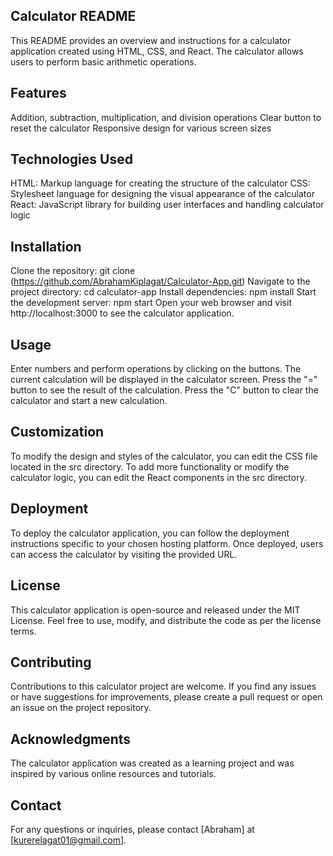 ## Calculator README
This README provides an overview and instructions for a calculator application created using HTML, CSS, and React. The calculator allows users to perform basic arithmetic operations.

## Features
Addition, subtraction, multiplication, and division operations
Clear button to reset the calculator
Responsive design for various screen sizes
## Technologies Used
HTML: Markup language for creating the structure of the calculator
CSS: Stylesheet language for designing the visual appearance of the calculator
React: JavaScript library for building user interfaces and handling calculator logic
## Installation
Clone the repository: git clone (https://github.com/AbrahamKiplagat/Calculator-App.git)
Navigate to the project directory: cd calculator-app
Install dependencies: npm install
Start the development server: npm start
Open your web browser and visit http://localhost:3000 to see the calculator application.
## Usage
Enter numbers and perform operations by clicking on the buttons.
The current calculation will be displayed in the calculator screen.
Press the "=" button to see the result of the calculation.
Press the "C" button to clear the calculator and start a new calculation.
## Customization
To modify the design and styles of the calculator, you can edit the CSS file located in the src directory.
To add more functionality or modify the calculator logic, you can edit the React components in the src directory.
## Deployment
To deploy the calculator application, you can follow the deployment instructions specific to your chosen hosting platform.
Once deployed, users can access the calculator by visiting the provided URL.
## License
This calculator application is open-source and released under the MIT License. Feel free to use, modify, and distribute the code as per the license terms.

## Contributing
Contributions to this calculator project are welcome. If you find any issues or have suggestions for improvements, please create a pull request or open an issue on the project repository.

## Acknowledgments
The calculator application was created as a learning project and was inspired by various online resources and tutorials.
## Contact
For any questions or inquiries, please contact [Abraham] at [kurerelagat01@gmail.com].

